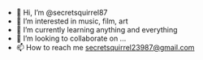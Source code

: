 - 👋 Hi, I’m @secretsquirrel87
- 👀 I’m interested in music, film, art
- 🌱 I’m currently learning anything and everything 
- 💞️ I’m looking to collaborate on ...
- 📫 How to reach me secretsquirrel23987@gmail.com

<!---
secretsquirrel87/secretsquirrel87 is a ✨ special ✨ repository because its `README.md` (this file) appears on your GitHub profile.
You can click the Preview link to take a look at your changes.
--->
